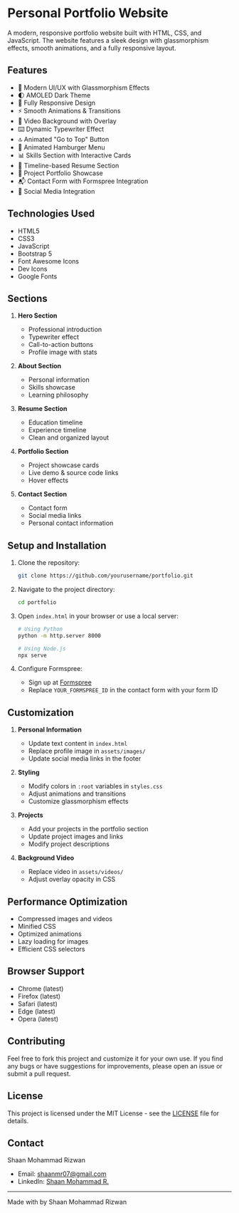 # Personal Portfolio Website

A modern, responsive portfolio website built with HTML, CSS, and JavaScript. The website features a sleek design with glassmorphism effects, smooth animations, and a fully responsive layout.

## Features

- 🎨 Modern UI/UX with Glassmorphism Effects
- 🌓 AMOLED Dark Theme
- 📱 Fully Responsive Design
- ⚡ Smooth Animations & Transitions
- 🎥 Video Background with Overlay
- ⌨️ Dynamic Typewriter Effect
- 🔝 Animated "Go to Top" Button
- 🍔 Animated Hamburger Menu
- 📊 Skills Section with Interactive Cards
- 📝 Timeline-based Resume Section
- 🎯 Project Portfolio Showcase
- 📬 Contact Form with Formspree Integration
- 🔗 Social Media Integration

## Technologies Used

- HTML5
- CSS3
- JavaScript
- Bootstrap 5
- Font Awesome Icons
- Dev Icons
- Google Fonts

## Sections

1. **Hero Section**
   - Professional introduction
   - Typewriter effect
   - Call-to-action buttons
   - Profile image with stats

2. **About Section**
   - Personal information
   - Skills showcase
   - Learning philosophy

3. **Resume Section**
   - Education timeline
   - Experience timeline
   - Clean and organized layout

4. **Portfolio Section**
   - Project showcase cards
   - Live demo & source code links
   - Hover effects

5. **Contact Section**
   - Contact form
   - Social media links
   - Personal contact information

## Setup and Installation

1. Clone the repository:
   ```bash
   git clone https://github.com/yourusername/portfolio.git
   ```

2. Navigate to the project directory:
   ```bash
   cd portfolio
   ```

3. Open `index.html` in your browser or use a local server:
   ```bash
   # Using Python
   python -m http.server 8000
   
   # Using Node.js
   npx serve
   ```

4. Configure Formspree:
   - Sign up at [Formspree](https://formspree.io)
   - Replace `YOUR_FORMSPREE_ID` in the contact form with your form ID

## Customization

1. **Personal Information**
   - Update text content in `index.html`
   - Replace profile image in `assets/images/`
   - Update social media links in the footer

2. **Styling**
   - Modify colors in `:root` variables in `styles.css`
   - Adjust animations and transitions
   - Customize glassmorphism effects

3. **Projects**
   - Add your projects in the portfolio section
   - Update project images and links
   - Modify project descriptions

4. **Background Video**
   - Replace video in `assets/videos/`
   - Adjust overlay opacity in CSS

## Performance Optimization

- Compressed images and videos
- Minified CSS
- Optimized animations
- Lazy loading for images
- Efficient CSS selectors

## Browser Support

- Chrome (latest)
- Firefox (latest)
- Safari (latest)
- Edge (latest)
- Opera (latest)

## Contributing

Feel free to fork this project and customize it for your own use. If you find any bugs or have suggestions for improvements, please open an issue or submit a pull request.

## License

This project is licensed under the MIT License - see the [LICENSE](LICENSE) file for details.

## Contact

Shaan Mohammad Rizwan
- Email: shaanmr07@gmail.com
- LinkedIn: [Shaan Mohammad R.](https://linkedin.com/in/shaanmr)

---

Made with by Shaan Mohammad Rizwan 
